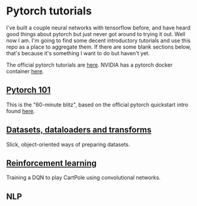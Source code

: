 # Pytorch tutorials
I've built a couple neural networks with tensorflow before, and have heard good things about pytorch but just never got around to trying it out.
Well now I am.
I'm going to find some decent introductory tutorials and use this repo as a place to aggregate them. 
If there are some blank sections below, that's because it's something I want to do but haven't yet.

The official pytorch tutorials are [here](https://pytorch.org/tutorials/).
NVIDIA has a pytorch docker container [here](https://docs.nvidia.com/deeplearning/frameworks/pytorch-release-notes/rel_19-09.html).

## [Pytorch 101](./01_60min_blitz/)
This is the "60-minute blitz", based on the official pytorch quickstart intro found [here](https://pytorch.org/tutorials/beginner/deep_learning_60min_blitz.html).

## [Datasets, dataloaders and transforms](./02_datasets_dataloaders_transforms)
Slick, object-oriented ways of preparing datasets.

## [Reinforcement learning](./03_reinforcement_learning)
Training a DQN to play CartPole using convolutional networks.

## NLP
